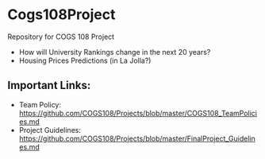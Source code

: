 # Cogs108Project
Repository for COGS 108 Project
- How will University Rankings change in the next 20 years?
- Housing Prices Predictions (in La Jolla?)


## Important Links:
- Team Policy: https://github.com/COGS108/Projects/blob/master/COGS108_TeamPolicies.md
- Project Guidelines: https://github.com/COGS108/Projects/blob/master/FinalProject_Guidelines.md
